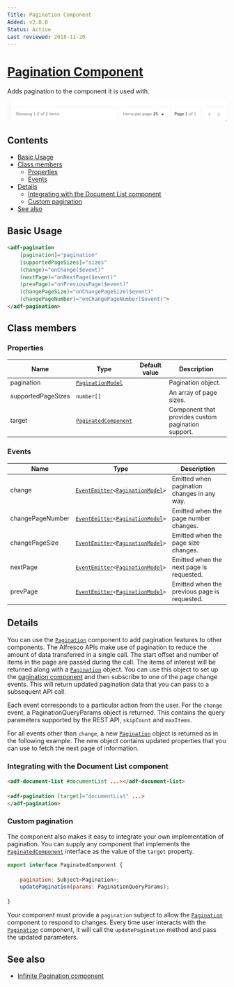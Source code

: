```yaml
---
Title: Pagination Component
Added: v2.0.0
Status: Active
Last reviewed: 2018-11-20
---
```


# [Pagination Component](../../../lib/core/pagination/pagination.component.ts "Defined in pagination.component.ts")

Adds pagination to the component it is used with.

![](../../docassets/images/basic.png)

## Contents

-   [Basic Usage](#basic-usage)
-   [Class members](#class-members)
    -   [Properties](#properties)
    -   [Events](#events)
-   [Details](#details)
    -   [Integrating with the Document List component](#integrating-with-the-document-list-component)
    -   [Custom pagination](#custom-pagination)
-   [See also](#see-also)

## Basic Usage

```html
<adf-pagination
    [pagination]="pagination"
    [supportedPageSizes]="sizes"
    (change)="onChange($event)"
    (nextPage)="onNextPage($event)"
    (prevPage)="onPreviousPage($event)"
    (changePageSize)="onChangePageSize($event)"
    (changePageNumber)="onChangePageNumber($event)">
</adf-pagination>
```

## Class members

### Properties

| Name | Type | Default value | Description |
| ---- | ---- | ------------- | ----------- |
| pagination | [`PaginationModel`](../../../lib/core/models/pagination.model.ts) |  | Pagination object. |
| supportedPageSizes | `number[]` |  | An array of page sizes. |
| target | [`PaginatedComponent`](../../../lib/core/pagination/paginated-component.interface.ts) |  | Component that provides custom pagination support. |

### Events

| Name | Type | Description |
| ---- | ---- | ----------- |
| change | [`EventEmitter`](https://angular.io/api/core/EventEmitter)`<`[`PaginationModel`](../../../lib/core/models/pagination.model.ts)`>` | Emitted when pagination changes in any way. |
| changePageNumber | [`EventEmitter`](https://angular.io/api/core/EventEmitter)`<`[`PaginationModel`](../../../lib/core/models/pagination.model.ts)`>` | Emitted when the page number changes. |
| changePageSize | [`EventEmitter`](https://angular.io/api/core/EventEmitter)`<`[`PaginationModel`](../../../lib/core/models/pagination.model.ts)`>` | Emitted when the page size changes. |
| nextPage | [`EventEmitter`](https://angular.io/api/core/EventEmitter)`<`[`PaginationModel`](../../../lib/core/models/pagination.model.ts)`>` | Emitted when the next page is requested. |
| prevPage | [`EventEmitter`](https://angular.io/api/core/EventEmitter)`<`[`PaginationModel`](../../../lib/core/models/pagination.model.ts)`>` | Emitted when the previous page is requested. |

## Details

You can use the [`Pagination`](../../../lib/content-services/document-list/models/document-library.model.ts) component to add pagination features to other components. The Alfresco
APIs make use of pagination to reduce the amount of data transferred in a single call. The start offset
and number of items in the page are passed during the call. The items of interest will be
returned along with a [`Pagination`](../../../lib/content-services/document-list/models/document-library.model.ts) object. You can use this object to set up the [pagination component](pagination.component.md)
and then subscribe to one of the page change events. This will return updated pagination data that you
can pass to a subsequent API call.

Each event corresponds to a particular action from the user. For the `change` event, a
PaginationQueryParams object is returned. This contains the query
parameters supported by the REST API, `skipCount` and `maxItems`. 

For all events other than `change`, a new [`Pagination`](../../../lib/content-services/document-list/models/document-library.model.ts) object is returned as in the following example. The
new object contains updated properties that you can use to fetch the next page of information.

### Integrating with the Document List component

```html
<adf-document-list #documentList ...></adf-document-list>

<adf-pagination [target]="documentList" ...>
</adf-pagination>
```

### Custom pagination

The component also makes it easy to integrate your own implementation of pagination.
You can supply any component that implements the [`PaginatedComponent`](../../../lib/core/pagination/paginated-component.interface.ts) interface as the value of the
`target` property.

```js
export interface PaginatedComponent {

    pagination: Subject<Pagination>;
    updatePagination(params: PaginationQueryParams);

}
```

Your component must provide a `pagination` subject to allow the [`Pagination`](../../../lib/content-services/document-list/models/document-library.model.ts) component to respond to changes.
Every time user interacts with the [`Pagination`](../../../lib/content-services/document-list/models/document-library.model.ts) component, it will call the `updatePagination` method
and pass the updated parameters.

## See also

-   [Infinite Pagination component](infinite-pagination.component.md)
